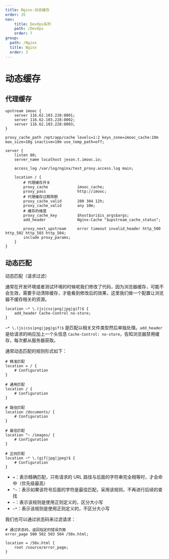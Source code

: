 ```yaml
---
title: Nginx-动态缓存
order: 35
nav:
    title: DevOps系列
    path: /DevOps
    order: 7
group:
  path: /Nginx
  title: Nginx
  order: 3
---
```


# 动态缓存

## 代理缓存

```nginx
upstream imooc {
    server 116.62.103.228:8001;
    server 116.62.103.228:8002;
    server 116.62.103.228:8003;
}

proxy_cache_path /opt/app/cache levels=1:2 keys_zone=imooc_cache:10m max_size=10g inactive=10m use_temp_path=off;

server {
    listen 80;
    server_name localhost jeson.t.imooc.io;

    access_log /var/log/nginx/test_proxy.access.log main;

    location / {
        # 代理缓存开关
        proxy_cache             imooc_cache;
        proxy_pass              http://imooc;
        # 代理缓存过期周期
        proxy_cache_valid       200 304 12h;
        proxy_cache_valid       any 10m;
        # 缓存的维度
        proxy_cache_key         $host$uri$is_args$args;
        add_header              Nginx-Cache "$upstream_cache_status";

        proxy_next_upstream     error timeout invalid_header http_500 http_502 http_503 http_504;
        include proxy_params;
    }
}
```

## 动态匹配

动态匹配（请求过滤）

通常在开发环境或者测试环境的时候呢我们修改了代码，因为浏览器缓存，可能不会生效，需要手动清除缓存，才能看到修改后的效果，这里我们做一个配置让浏览器不缓存相关的资源。

```nginx
location ~* \.(js|css|png|jpg|gif)$ {
    add_header Cache-Control no-store;
}
```

`~* \.(js|css|png|jpg|gif)$` 是匹配以相关文件类型然后单独处理。`add_header` 是给请求的响应加上一个头信息 `Cache-Control: no-store`，告知浏览器禁用缓存，每次都从服务器获取。

通常动态匹配的规则形式如下：

```nginx
# 精准匹配
location = / {
    # Configuration
}

# 通用匹配
location / {
    # Configuration
}

# 路径匹配
location /documents/ {
    # Configuration
}

# 最佳匹配
location ^~ /images/ {
    # Configuration
}

# 正则匹配
location ~* \.(gif|jpg|jpeg)$ {
    # Configuration
}
```

- `=`：表示精确匹配，只有请求的 URL 路径与后面的字符串完全相等时，才会命中（优先级最高）
- `^~`：表示如果该符号后面的字符是最佳匹配，采用该规则，不再进行后续的查找
- `~`：表示该规则是使用正则定义的，区分大小写
- `~*`：表示该规则是使用正则定义的，不区分大小写

我们也可以通过状态码来过滤请求：

```nginx
# 通过状态码，返回指定的错误页面
error_page 500 502 503 504 /50x.html;

location = /50x.html {
    root /source/error_page;
}
```
